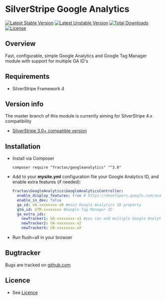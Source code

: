 # SilverStripe Google Analytics
[![Latest Stable Version](https://poser.pugx.org/fractas/googleanalytics/v/stable)](https://packagist.org/packages/fractas/googleanalytics)
[![Latest Unstable Version](https://poser.pugx.org/fractas/googleanalytics/v/unstable)](https://packagist.org/packages/fractas/googleanalytics)
[![Total Downloads](https://poser.pugx.org/fractas/googleanalytics/downloads)](https://packagist.org/packages/fractas/googleanalytics)
[![License](https://poser.pugx.org/fractas/googleanalytics/license)](https://packagist.org/packages/fractas/googleanalytics)

## Overview

Fast, configurable, simple Google Analytics and Google Tag Manager module with support for multiple GA ID's

## Requirements

- SilverStripe Framework 4

## Version info
The master branch of this module is currently aiming for SilverStripe 4.x compatibility
- [SilverStripe 3.0+ compatible version](https://github.com/fractaslabs/silverstripe-googleanalytics/tree/3.0)

## Installation

- Install via Composer

  ```
  composer require "fractas/googleanalytics" "^3.0"
  ```

- Add to your **mysite.yml** configuration file your Google Analytics ID, and enable extra features (if needed):

  ```yaml
  Fractas\GoogleAnalytics\GoogleAnalyticsController:
    enable_display_features: true # https://developers.google.com/analytics/devguides/collection/analyticsjs/display-features
    enable_in_dev: false
    ga_id: UA-xxxxxxxx-x0 #main Google Analytics ID property
    gtm_id: GTM-xxxxxxxx #Google Tag Manager ID
    ga_extra_ids:
      newTracker1: UA-xxxxxxxx-x1 #you can add multiple Google Analytics ID properties
      newTracker2: UA-xxxxxxxx-x2
      newTrackerX: UA-xxxxxxxx-xX
  ```

- Run flush=all in your browser

## Bugtracker

Bugs are tracked on [github.com](https://github.com/fractaslabs/silverstripe-google-analytics/issues)

## Licence

- See [Licence](https://github.com/fractaslabs/silverstripe-google-analytics/blob/master/LICENSE)
